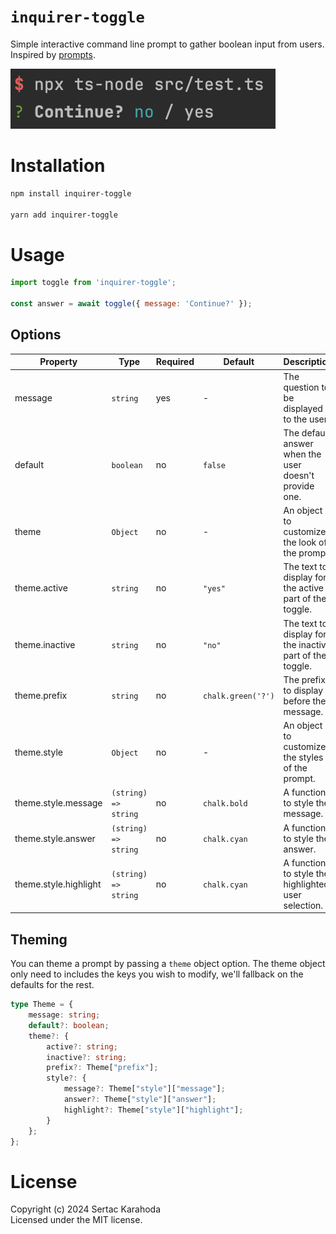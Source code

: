# `inquirer-toggle`

Simple interactive command line prompt to gather boolean input from users. Inspired by [prompts](https://www.npmjs.com/package/prompts#togglemessage-initial-active-inactive).

![Toggle prompt](example_output.png)

# Installation

```sh
npm install inquirer-toggle

yarn add inquirer-toggle
```

# Usage

```js
import toggle from 'inquirer-toggle';

const answer = await toggle({ message: 'Continue?' });
```

## Options

| Property              | Type                 | Required | Default            | Description                                              |
|-----------------------|----------------------| -------- |--------------------|----------------------------------------------------------|
| message               | `string`             | yes      | -                  | The question to be displayed to the user.                |
| default               | `boolean`            | no       | `false`            | The default answer when the user doesn't provide one.    |
| theme                 | `Object`             | no       | -                  | An object to customize the look of the prompt.           |
| theme.active          | `string`             | no       | `"yes"`            | The text to display for the active part of the toggle.   |
| theme.inactive        | `string`             | no       | `"no"`             | The text to display for the inactive part of the toggle. |
| theme.prefix          | `string`             | no       | `chalk.green('?')` | The prefix to display before the message.                |
| theme.style           | `Object`             | no       | -                  | An object to customize the styles of the prompt.         |
| theme.style.message   | `(string) => string` | no       | `chalk.bold`       | A function to style the message.                         |
| theme.style.answer    | `(string) => string` | no       | `chalk.cyan`       | A function to style the answer.                          |
| theme.style.highlight | `(string) => string` | no       | `chalk.cyan`       | A function to style the highlighted user selection.      |


## Theming

You can theme a prompt by passing a `theme` object option. The theme object only need to includes the keys you wish to modify, we'll fallback on the defaults for the rest.

```ts
type Theme = {
    message: string;
    default?: boolean;
    theme?: {
        active?: string;
        inactive?: string;
        prefix?: Theme["prefix"];
        style?: {
            message?: Theme["style"]["message"];
            answer?: Theme["style"]["answer"];
            highlight?: Theme["style"]["highlight"];
        }
    };
};
```

# License

Copyright (c) 2024 Sertac Karahoda<br/>
Licensed under the MIT license.
